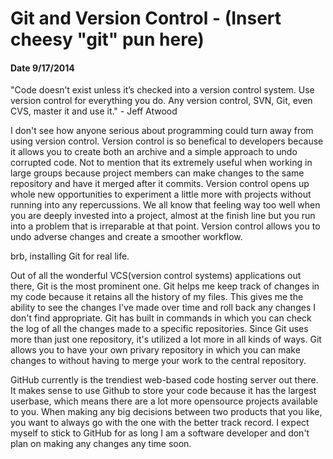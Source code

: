 # Git and Version Control - (Insert cheesy "git" pun here)
#### Date 9/17/2014

"Code doesn’t exist unless it’s checked into a version control system. Use version control for everything you do. Any version control, SVN, Git, even CVS, master it and use it." - Jeff Atwood

I don't see how anyone serious about programming could turn away from using version control. Version control is so benefical to developers because it allows you to create both an archive and a simple approach to undo corrupted code. Not to mention that its extremely useful when working in large groups because project members can make changes to the same repository and have it merged after it commits. Version control opens up whole new opportunities to experiment a little more with projects without running into any repercussions. We all know that feeling way too well when you are deeply invested into a project, almost at the finish line but you run into a problem that is irreparable at that point. Version control allows you to undo adverse changes and create a smoother workflow.

brb, installing Git for real life.


Out of all the wonderful VCS(version control systems) applications out there, Git is the most prominent one. Git helps me keep track of changes in my code because it retains all the history of my files. This gives me the ability to see the changes I've made over time and roll back any changes I don't find appropriate. Git has built in commands in which you can check the log of all the changes made to a specific repositories. Since Git uses more than just one repository, it's utilized a lot more in all kinds of ways. Git allows you to have your own privary repository in which you can make changes to without having to merge your work to the central repository.


GitHub currently is the trendiest web-based code hosting server out there. It makes sense to use Github to store your code because it has the largest userbase, which means there are a lot more opensource projects available to you. When making any big decisions between two products that you like, you want to always go with the one with the better track record. I expect myself to stick to GitHub for as long I am a software developer and don't plan on making any changes any time soon.






